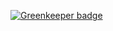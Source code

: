 

[![Greenkeeper badge](https://badges.greenkeeper.io/viniciusCamargo/egghead-getting-started-with-redux.svg)](https://greenkeeper.io/)